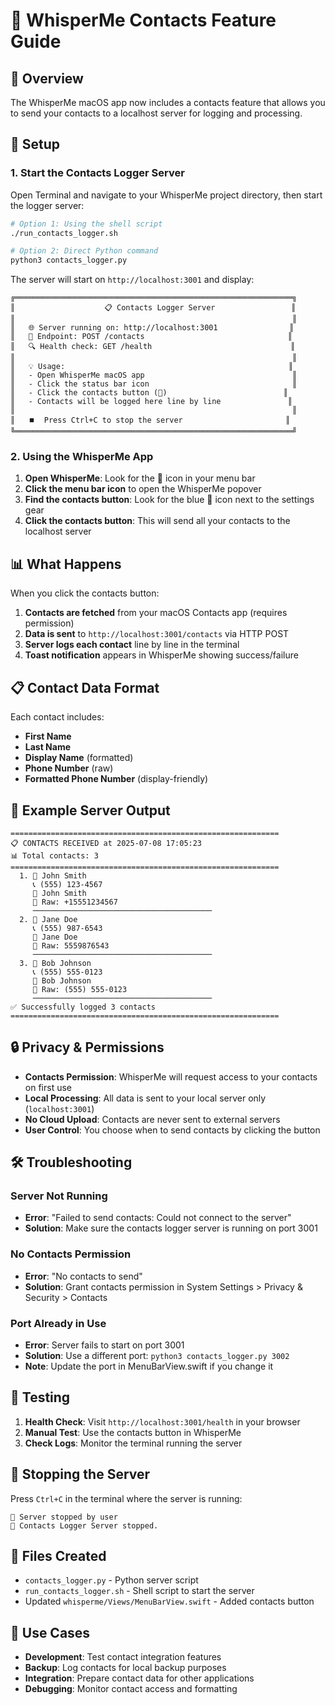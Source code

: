 # 📱 WhisperMe Contacts Feature Guide

## 🎯 Overview

The WhisperMe macOS app now includes a contacts feature that allows you to send your contacts to a localhost server for logging and processing.

## 🔧 Setup

### 1. Start the Contacts Logger Server

Open Terminal and navigate to your WhisperMe project directory, then start the logger server:

```bash
# Option 1: Using the shell script
./run_contacts_logger.sh

# Option 2: Direct Python command
python3 contacts_logger.py
```

The server will start on `http://localhost:3001` and display:

```
╔══════════════════════════════════════════════════════════════╗
║                    📋 Contacts Logger Server                 ║
║                                                              ║
║   🌐 Server running on: http://localhost:3001                ║
║   📡 Endpoint: POST /contacts                                ║
║   🔍 Health check: GET /health                               ║
║                                                              ║
║   💡 Usage:                                                  ║
║   - Open WhisperMe macOS app                                 ║
║   - Click the status bar icon                                ║
║   - Click the contacts button (👥)                          ║
║   - Contacts will be logged here line by line               ║
║                                                              ║
║   ⏹️  Press Ctrl+C to stop the server                       ║
╚══════════════════════════════════════════════════════════════╝
```

### 2. Using the WhisperMe App

1. **Open WhisperMe**: Look for the 🎤 icon in your menu bar
2. **Click the menu bar icon** to open the WhisperMe popover
3. **Find the contacts button**: Look for the blue 👥 icon next to the settings gear
4. **Click the contacts button**: This will send all your contacts to the localhost server

## 📊 What Happens

When you click the contacts button:

1. **Contacts are fetched** from your macOS Contacts app (requires permission)
2. **Data is sent** to `http://localhost:3001/contacts` via HTTP POST
3. **Server logs each contact** line by line in the terminal
4. **Toast notification** appears in WhisperMe showing success/failure

## 📋 Contact Data Format

Each contact includes:
- **First Name**
- **Last Name** 
- **Display Name** (formatted)
- **Phone Number** (raw)
- **Formatted Phone Number** (display-friendly)

## 📝 Example Server Output

```
============================================================
📋 CONTACTS RECEIVED at 2025-07-08 17:05:23
📊 Total contacts: 3
============================================================
  1. 👤 John Smith
     📞 (555) 123-4567
     📝 John Smith
     🔢 Raw: +15551234567
     ────────────────────────────────────────
  2. 👤 Jane Doe  
     📞 (555) 987-6543
     📝 Jane Doe
     🔢 Raw: 5559876543
     ────────────────────────────────────────
  3. 👤 Bob Johnson
     📞 (555) 555-0123
     📝 Bob Johnson  
     🔢 Raw: (555) 555-0123
     ────────────────────────────────────────
✅ Successfully logged 3 contacts
============================================================
```

## 🔒 Privacy & Permissions

- **Contacts Permission**: WhisperMe will request access to your contacts on first use
- **Local Processing**: All data is sent to your local server only (`localhost:3001`)
- **No Cloud Upload**: Contacts are never sent to external servers
- **User Control**: You choose when to send contacts by clicking the button

## 🛠️ Troubleshooting

### Server Not Running
- **Error**: "Failed to send contacts: Could not connect to the server"
- **Solution**: Make sure the contacts logger server is running on port 3001

### No Contacts Permission
- **Error**: "No contacts to send"
- **Solution**: Grant contacts permission in System Settings > Privacy & Security > Contacts

### Port Already in Use
- **Error**: Server fails to start on port 3001
- **Solution**: Use a different port: `python3 contacts_logger.py 3002`
- **Note**: Update the port in MenuBarView.swift if you change it

## 🧪 Testing

1. **Health Check**: Visit `http://localhost:3001/health` in your browser
2. **Manual Test**: Use the contacts button in WhisperMe
3. **Check Logs**: Monitor the terminal running the server

## 🔄 Stopping the Server

Press `Ctrl+C` in the terminal where the server is running:

```
🛑 Server stopped by user
👋 Contacts Logger Server stopped.
```

## 📂 Files Created

- `contacts_logger.py` - Python server script
- `run_contacts_logger.sh` - Shell script to start the server
- Updated `whisperme/Views/MenuBarView.swift` - Added contacts button

## 🎯 Use Cases

- **Development**: Test contact integration features
- **Backup**: Log contacts for local backup purposes  
- **Integration**: Prepare contact data for other applications
- **Debugging**: Monitor contact access and formatting 